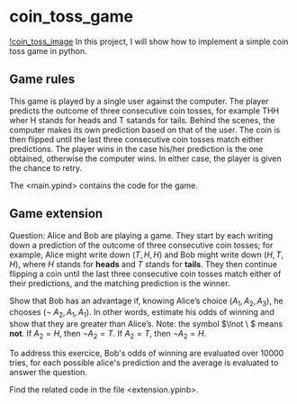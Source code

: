 # coin_toss_game
 
[!coin_toss_image](coin_toss.jpg)
In this project, I will show how to implement a simple coin toss game in python.

## Game rules

This game is played by a single user against the computer. The player predicts the outcome of three consecutive coin tosses, for example THH wher H stands for heads and T satands for tails. Behind the scenes, the computer makes its own prediction based on that of the user. The coin is then flipped until the last three consecutive coin tosses match either predictions. The player wins in the case his/her prediction is the one obtained, otherwise the computer wins. In either case, the player is given the chance to retry.

The <main.ypind> contains the code for the game.


## Game extension
Question: Alice and Bob are playing a game. They start by each writing down a prediction of the outcome of three consecutive coin tosses; for example, Alice might write down $(T, H, H)$ and Bob might write down
$(H, T, H)$, where $H$ stands for **heads** and $T$ stands for **tails**. They then continue flipping a coin until
the last three consecutive coin tosses match either of their predictions, and the matching prediction is
the winner.

Show that Bob has an advantage if, knowing Alice’s choice $(A_1, A_2, A_3)$, he chooses $(\lnot\ A_2, A_1, A_1)$. In
other words, estimate his odds of winning and show that they are greater than Alice’s.
Note: the symbol $\lnot \ $ means **not**. If $A_2 = H$, then $\lnot A_2 = T$. If $A_2 = T$, then $\lnot A_2 = H$.

To address this exercice, Bob's odds of winning are evaluated over 10000 tries, for each possible alice's prediction and the average is evaluated to answer the question.

Find the related code in the file <extension.ypinb>.
